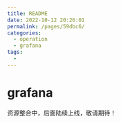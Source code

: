 ```yaml
---
title: README
date: 2022-10-12 20:26:01
permalink: /pages/59dbc6/
categories:
  - operation
  - grafana
tags:
  - 
---
```

# grafana



资源整合中，后面陆续上线，敬请期待！